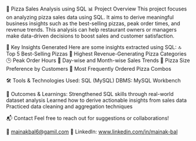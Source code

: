 🍕 Pizza Sales Analysis using SQL
📊 Project Overview
This project focuses on analyzing pizza sales data using SQL. It aims to derive meaningful business insights such as the best-selling pizzas, peak order times, and revenue trends. 
This analysis can help restaurant owners or managers make data-driven decisions to boost sales and customer satisfaction.

🧠 Key Insights Generated
Here are some insights extracted using SQL:
🔝 Top 5 Best-Selling Pizzas
💸 Highest Revenue-Generating Pizza Categories
🕒 Peak Order Hours
📅 Day-wise and Month-wise Sales Trends
📏 Pizza Size Preference by Customers
🔄 Most Frequently Ordered Pizza Combos

🛠️ Tools & Technologies Used:
SQL (MySQL)
DBMS: MySQL Workbench

📌 Outcomes & Learnings:
Strengthened SQL skills through real-world dataset analysis
Learned how to derive actionable insights from sales data
Practiced data cleaning and aggregation techniques

📬 Contact
Feel free to reach out for suggestions or collaborations!

📧 mainakbal6@gamil.com
🔗 LinkedIn: www.linkedin.com/in/mainak-bal




